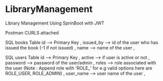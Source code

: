 # LibraryManagement
Library Management Using SprinBoot with JWT

Postman CURLS attached

SQL books Table
id --> Primary Key , 
issued_by --> id of the user who has issued the book (-1 if not issued) , 
name --> name of the user ,


SQL users Table
id --> Primary Key , 
active --> if user is active or not ,
password --> password of the user/admin , 
roles --> role associated with the user (Note : Append role with 'ROLE_' for e.g valid options here are ROLE_USER, ROLE_ADMIN) , 
user_name --> user name of the user ,
